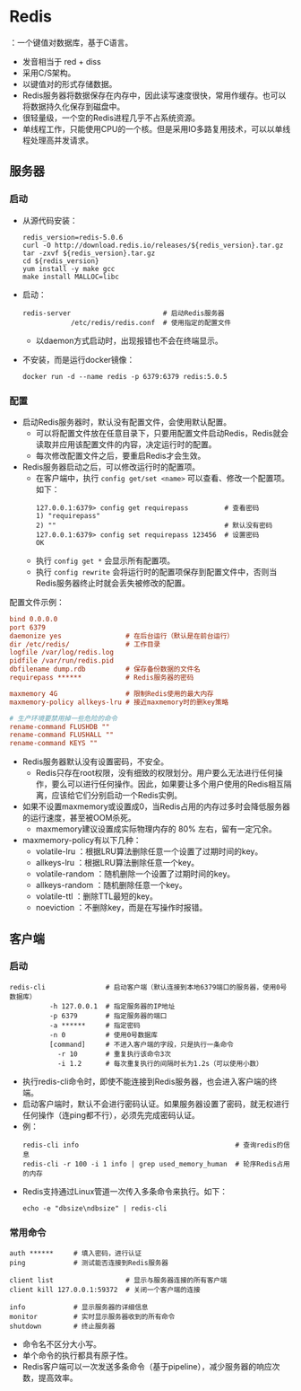 # Redis

：一个键值对数据库，基于C语言。
- 发音相当于 red + diss
- 采用C/S架构。
- 以键值对的形式存储数据。
- Redis服务器将数据保存在内存中，因此读写速度很快，常用作缓存。也可以将数据持久化保存到磁盘中。
- 很轻量级，一个空的Redis进程几乎不占系统资源。
- 单线程工作，只能使用CPU的一个核。但是采用IO多路复用技术，可以以单线程处理高并发请求。

## 服务器

### 启动

- 从源代码安装：
    ```shell
    redis_version=redis-5.0.6
    curl -O http://download.redis.io/releases/${redis_version}.tar.gz
    tar -zxvf ${redis_version}.tar.gz
    cd ${redis_version}
    yum install -y make gcc
    make install MALLOC=libc
    ```

- 启动：
    ```shell
    redis-server                       # 启动Redis服务器
                /etc/redis/redis.conf  # 使用指定的配置文件
    ```
    - 以daemon方式启动时，出现报错也不会在终端显示。

- 不安装，而是运行docker镜像：
    ```shell
    docker run -d --name redis -p 6379:6379 redis:5.0.5
    ```

### 配置

- 启动Redis服务器时，默认没有配置文件，会使用默认配置。
  - 可以将配置文件放在任意目录下，只要用配置文件启动Redis，Redis就会读取并应用该配置文件的内容，决定运行时的配置。
  - 每次修改配置文件之后，要重启Redis才会生效。
- Redis服务器启动之后，可以修改运行时的配置项。
  - 在客户端中，执行 `config get/set <name>` 可以查看、修改一个配置项。如下：
      ```
      127.0.0.1:6379> config get requirepass         # 查看密码
      1) "requirepass"
      2) ""                                          # 默认没有密码
      127.0.0.1:6379> config set requirepass 123456  # 设置密码
      OK
      ```
  - 执行 `config get *` 会显示所有配置项。
  - 执行 `config rewrite` 会将运行时的配置项保存到配置文件中，否则当Redis服务器终止时就会丢失被修改的配置。

配置文件示例：
```ini
bind 0.0.0.0
port 6379
daemonize yes                # 在后台运行（默认是在前台运行）
dir /etc/redis/              # 工作目录
logfile /var/log/redis.log
pidfile /var/run/redis.pid
dbfilename dump.rdb          # 保存备份数据的文件名
requirepass ******           # Redis服务器的密码

maxmemory 4G                 # 限制Redis使用的最大内存
maxmemory-policy allkeys-lru # 接近maxmemory时的删key策略

# 生产环境要禁用掉一些危险的命令
rename-command FLUSHDB ""
rename-command FLUSHALL ""
rename-command KEYS ""
```
- Redis服务器默认没有设置密码，不安全。
  - Redis只存在root权限，没有细致的权限划分。用户要么无法进行任何操作，要么可以进行任何操作。因此，如果要让多个用户使用的Redis相互隔离，应该给它们分别启动一个Redis实例。
- 如果不设置maxmemory或设置成0，当Redis占用的内存过多时会降低服务器的运行速度，甚至被OOM杀死。
  - maxmemory建议设置成实际物理内存的 80% 左右，留有一定冗余。
- maxmemory-policy有以下几种：
  - volatile-lru ：根据LRU算法删除任意一个设置了过期时间的key。
  - allkeys-lru ：根据LRU算法删除任意一个key。
  - volatile-random ：随机删除一个设置了过期时间的key。
  - allkeys-random ：随机删除任意一个key。
  - volatile-ttl ：删除TTL最短的key。
  - noeviction ：不删除key，而是在写操作时报错。

## 客户端

### 启动

```shell
redis-cli               # 启动客户端（默认连接到本地6379端口的服务器，使用0号数据库）
          -h 127.0.0.1  # 指定服务器的IP地址
          -p 6379       # 指定服务器的端口
          -a ******     # 指定密码
          -n 0          # 使用0号数据库
          [command]     # 不进入客户端的字段，只是执行一条命令
            -r 10       # 重复执行该命令3次
            -i 1.2      # 每次重复执行的间隔时长为1.2s（可以使用小数）
```
- 执行redis-cli命令时，即使不能连接到Redis服务器，也会进入客户端的终端。
- 启动客户端时，默认不会进行密码认证。如果服务器设置了密码，就无权进行任何操作（连ping都不行），必须先完成密码认证。
- 例：
    ```shell
    redis-cli info                                       # 查询redis的信息
    redis-cli -r 100 -i 1 info | grep used_memory_human  # 轮序Redis占用的内存
    ```
- Redis支持通过Linux管道一次传入多条命令来执行。如下：
    ```shell
    echo -e "dbsize\ndbsize" | redis-cli
    ```

### 常用命令

```
auth ******     # 填入密码，进行认证
ping            # 测试能否连接到Redis服务器

client list                  # 显示与服务器连接的所有客户端
client kill 127.0.0.1:59372  # 关闭一个客户端的连接

info            # 显示服务器的详细信息
monitor         # 实时显示服务器收到的所有命令
shutdown        # 终止服务器
```
- 命令名不区分大小写。
- 单个命令的执行都具有原子性。
- Redis客户端可以一次发送多条命令（基于pipeline），减少服务器的响应次数，提高效率。
